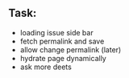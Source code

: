 ## Task:
- loading issue side bar
- fetch permalink and save
- allow change permalink (later)
- hydrate page dynamically
- ask more deets
